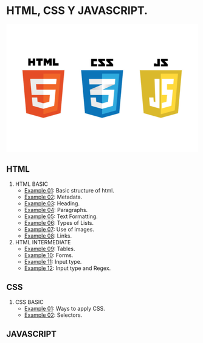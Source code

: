# HTML, CSS Y JAVASCRIPT.

![HCJ](./Recursos/javascript-vs-html-vs-css-1024x683.jpg)

## HTML

1. HTML BASIC
   - [Example 01](HTML/Example_01.html): Basic structure of html.
   - [Example 02](HTML/Example_02.html): Metadata.
   - [Example 03](HTML/Example_03.html): Heading.
   - [Example 04](HTML/Example_04.html): Paragraphs.
   - [Example 05](HTML/Example_05.html): Text Formatting.
   - [Example 06](HTML/Example_06.html): Types of Lists.
   - [Example 07](HTML/Example_07.html): Use of images.
   - [Example 08](HTML/Example_08.html): Links.
2. HTML INTERMEDIATE
   - [Example 09](HTML/Example_09.html): Tables.
   - [Example 10](HTML/Example_10.html): Forms.
   - [Example 11](HTML/Example_11.html): Input type.
   - [Example 12](HTML/Example_12.html): Input type and Regex.

## CSS

1. CSS BASIC
   - [Example 01](CSS/Example_01): Ways to apply CSS.
   - [Example 02](CSS/Example_02): Selectors.

## JAVASCRIPT
